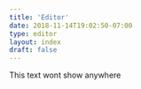 ```yaml
---
title: 'Editor'
date: 2018-11-14T19:02:50-07:00
type: editor
layout: index
draft: false
---
```


This text wont show anywhere